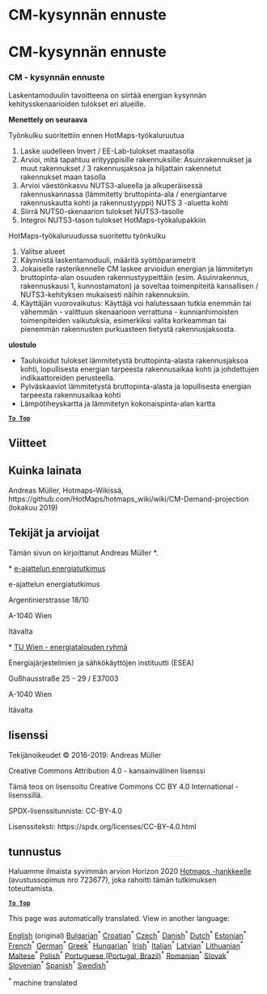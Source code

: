<h1> <a class="anchor" id="cm-demand-projection" href="#cm-demand-projection"><i class="fa fa-link"></i></a> CM-kysynnän ennuste </h1><h1> <a class="anchor" id="cm-demand-projection" href="#cm-demand-projection"><i class="fa fa-link"></i></a> CM-kysynnän ennuste </h1><h3> <a class="anchor" id="cm---demand-projection" href="#cm---demand-projection"><i class="fa fa-link"></i></a> CM - kysynnän ennuste </h3><p> Laskentamoduulin tavoitteena on siirtää energian kysynnän kehitysskenaarioiden tulokset eri alueille. </p><p> <strong>Menettely on seuraava</strong> </p><p> Työnkulku suoritettiin ennen HotMaps-työkaluruutua </p><ol><li> Laske uudelleen Invert / EE-Lab-tulokset maatasolla </li><li> Arvioi, mitä tapahtuu erityyppisille rakennuksille: Asuinrakennukset ja muut rakennukset / 3 rakennusjaksoa ja hiljattain rakennetut rakennukset maan tasolla </li><li> Arvioi väestönkasvu NUTS3-alueella ja alkuperäisessä rakennuskannassa (lämmitetty bruttopinta-ala / energiantarve rakennuskautta kohti ja rakennustyyppi) NUTS 3 -aluetta kohti </li><li> Siirrä NUTS0-skenaarion tulokset NUTS3-tasolle </li><li> Integroi NUTS3-tason tulokset HotMaps-työkalupakkiin </li></ol><p> HotMaps-työkaluruudussa suoritettu työnkulku </p><ol><li> Valitse alueet </li><li> Käynnistä laskentamoduuli, määritä syöttöparametrit </li><li> Jokaiselle rasterikennelle CM laskee arvioidun energian ja lämmitetyn bruttopinta-alan osuuden rakennustyypeittäin (esim. Asuinrakennus, rakennuskausi 1, kunnostamaton) ja soveltaa toimenpiteitä kansallisen / NUTS3-kehityksen mukaisesti näihin rakennuksiin. </li><li> Käyttäjän vuorovaikutus: Käyttäjä voi halutessaan tutkia enemmän tai vähemmän - valittuun skenaarioon verrattuna - kunnianhimoisten toimenpiteiden vaikutuksia, esimerkiksi valita korkeamman tai pienemmän rakennusten purkuasteen tietystä rakennusjaksosta. </li></ol><p> <strong>ulostulo</strong> </p><ul><li> Taulukoidut tulokset lämmitetystä bruttopinta-alasta rakennusjaksoa kohti, lopullisesta energian tarpeesta rakennusaikaa kohti ja johdettujen indikaattoreiden perusteella. </li><li> Pylväskaaviot lämmitetystä bruttopinta-alasta ja lopullisesta energian tarpeesta rakennusaikaa kohti </li><li> Lämpötiheyskartta ja lämmitetyn kokonaispinta-alan kartta </li></ul><p><ins> <code><strong><a href="#table-of-contents">To Top</a></strong></code> </ins> </p><h2> <a class="anchor" id="references" href="#references"><i class="fa fa-link"></i></a> Viitteet </h2><h2> <a class="anchor" id="how-to-cite" href="#how-to-cite"><i class="fa fa-link"></i></a> Kuinka lainata </h2><p> Andreas Müller, Hotmaps-Wikissä, https://github.com/HotMaps/hotmaps_wiki/wiki/CM-Demand-projection (lokakuu 2019) </p><h2> <a class="anchor" id="authors-and-reviewers" href="#authors-and-reviewers"><i class="fa fa-link"></i></a> Tekijät ja arvioijat </h2><p> Tämän sivun on kirjoittanut Andreas Müller *. </p><p> * <a href="http://www.e-think.ac.at">e-ajattelun energiatutkimus</a> </p><p> e-ajattelun energiatutkimus </p><p> Argentinierstrasse 18/10 </p><p> A-1040 Wien </p><p> Itävalta </p><p> * <a href="http://www.eeg.tuwien.ac.at">TU Wien - energiatalouden ryhmä</a> </p><p> Energiajärjestelmien ja sähkökäyttöjen instituutti (ESEA) </p><p> Gußhausstraße 25 - 29 / E37003 </p><p> A-1040 Wien </p><p> Itävalta </p><h2> <a class="anchor" id="license" href="#license"><i class="fa fa-link"></i></a> lisenssi </h2><p> Tekijänoikeudet © 2016-2019: Andreas Müller </p><p> Creative Commons Attribution 4.0 - kansainvälinen lisenssi </p><p> Tämä teos on lisensoitu Creative Commons CC BY 4.0 International -lisenssillä. </p><p> SPDX-lisenssitunniste: CC-BY-4.0 </p><p> Lisenssiteksti: https://spdx.org/licenses/CC-BY-4.0.html </p><h2> <a class="anchor" id="acknowledgement" href="#acknowledgement"><i class="fa fa-link"></i></a> tunnustus </h2><p> Haluamme ilmaista syvimmän arvion Horizon 2020 <a href="https://www.hotmaps-project.eu">Hotmaps -hankkeelle</a> (avustussopimus nro 723677), joka rahoitti tämän tutkimuksen toteuttamista. </p><p><ins> <code><strong><a href="#table-of-contents">To Top</a></strong></code> </ins> </p>
<!--- THIS IS A SUPER UNIQUE IDENTIFIER -->

This page was automatically translated. View in another language:

[English](../en/CM-Demand-projection) (original) [Bulgarian](../bg/CM-Demand-projection)<sup>\*</sup> [Croatian](../hr/CM-Demand-projection)<sup>\*</sup> [Czech](../cs/CM-Demand-projection)<sup>\*</sup> [Danish](../da/CM-Demand-projection)<sup>\*</sup> [Dutch](../nl/CM-Demand-projection)<sup>\*</sup> [Estonian](../et/CM-Demand-projection)<sup>\*</sup>  [French](../fr/CM-Demand-projection)<sup>\*</sup> [German](../de/CM-Demand-projection)<sup>\*</sup> [Greek](../el/CM-Demand-projection)<sup>\*</sup> [Hungarian](../hu/CM-Demand-projection)<sup>\*</sup> [Irish](../ga/CM-Demand-projection)<sup>\*</sup> [Italian](../it/CM-Demand-projection)<sup>\*</sup> [Latvian](../lv/CM-Demand-projection)<sup>\*</sup> [Lithuanian](../lt/CM-Demand-projection)<sup>\*</sup> [Maltese](../mt/CM-Demand-projection)<sup>\*</sup> [Polish](../pl/CM-Demand-projection)<sup>\*</sup> [Portuguese (Portugal, Brazil)](../pt/CM-Demand-projection)<sup>\*</sup> [Romanian](../ro/CM-Demand-projection)<sup>\*</sup> [Slovak](../sk/CM-Demand-projection)<sup>\*</sup> [Slovenian](../sl/CM-Demand-projection)<sup>\*</sup> [Spanish](../es/CM-Demand-projection)<sup>\*</sup> [Swedish](../sv/CM-Demand-projection)<sup>\*</sup> 

<sup>\*</sup> machine translated

